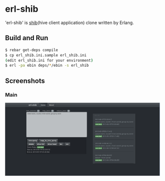 erl-shib
========

'erl-shib' is [shib](https://github.com/tagomoris/shib)(hive client application) clone written by Erlang.

Build and Run
-------------
```sh
$ rebar get-deps compile
$ cp erl_shib.ini.sample erl_shib.ini
(edit erl_shib.ini for your environment)
$ erl -pa ebin deps/*/ebin -s erl_shib
```

Screenshots
-----------
### Main
[![main](https://github.com/masayuki038/erl-shib/raw/master/screenshots/main.png)](https://github.com/masayuki038/erl-shib/raw/master/screenshots/main.png)

